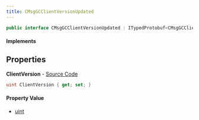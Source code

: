 ```yaml
---
title: CMsgGCClientVersionUpdated
---
```


```csharp
public interface CMsgGCClientVersionUpdated : ITypedProtobuf<CMsgGCClientVersionUpdated>, INativeHandle
```

#### Implements

## Properties

**ClientVersion** - [Source Code](https://github.com/swiftly-solution/swiftlys2/blob/main/managed/src/SwiftlyS2.Generated/Protobufs/Interfaces/CMsgGCClientVersionUpdated.cs#L13)

```csharp
uint ClientVersion { get; set; }
```

#### Property Value

- [uint](https://learn.microsoft.com/dotnet/api/system.uint32)

